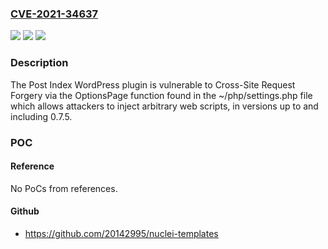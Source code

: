 ### [CVE-2021-34637](https://cve.mitre.org/cgi-bin/cvename.cgi?name=CVE-2021-34637)
![](https://img.shields.io/static/v1?label=Product&message=Post%20Index&color=blue)
![](https://img.shields.io/static/v1?label=Version&message=0.7.5%3C%3D%200.7.5%20&color=brighgreen)
![](https://img.shields.io/static/v1?label=Vulnerability&message=CWE-352%20Cross-Site%20Request%20Forgery%20(CSRF)&color=brighgreen)

### Description

The Post Index WordPress plugin is vulnerable to Cross-Site Request Forgery via the OptionsPage function found in the ~/php/settings.php file which allows attackers to inject arbitrary web scripts, in versions up to and including 0.7.5.

### POC

#### Reference
No PoCs from references.

#### Github
- https://github.com/20142995/nuclei-templates

